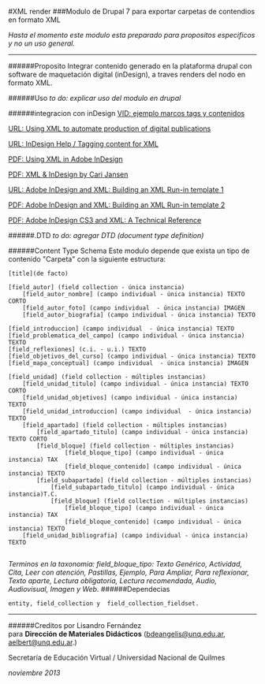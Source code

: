 #XML render
###Modulo de Drupal 7 para exportar carpetas de contendios en formato XML


*Hasta el momento este modulo esta preparado para propositos especificos y no un uso general.*

---

######Proposito
Integrar contenido generado en la plataforma drupal con software de maquetación digital (inDesign), a traves renders del nodo en formato XML.

######Uso
*to do: explicar uso del modulo en drupal*

######integracion con inDesign 
[VID: ejemplo marcos tags y contenidos](https://www.youtube.com/watch?v=aiNvk_PTEFU&list=UU4_MR0dYcWBfqB9lN4fVj9g)

[URL: Using XML to automate production of digital publications](http://www.adobe.com/devnet/digitalpublishingsuite/articles/using-xml-to-automate-production-of-digital-publications.html)

[URL: InDesign Help / Tagging content for XML](http://helpx.adobe.com/indesign/using/tagging-content-xml.html)

[PDF: Using XML in Adobe InDesign](http://xml.coverpages.org/Adobe-UsingXMLwithInDesign.pdf)

[PDF: XML & InDesign by Cari Jansen](http://www.indesignusergroup.com/chapters/brisbane/files/643/Brisbane_Handout.pdf)

[URL: Adobe InDesign and XML: Building an XML Run-in template 1](http://carijansen.com/2011/02/24/xml-indesign-part-1/)

[PDF: Adobe InDesign and XML: Building an XML Run-in template 2](http://carijansen.com/2011/02/25/indesign-xml-part-2/)

[PDF: Adobe InDesign CS3 and XML: A Technical Reference](http://wwwimages.adobe.com/content/dam/Adobe/en/products/indesign/pdfs/indesign_and_xml_technical_reference.pdf)


######.DTD
*to do: agregar DTD (document type definition)*

######Content Type Schema
Este modulo depende que exista un tipo de contenido "Carpeta" con la siguiente estructura:
```
[title](de facto)

[field_autor] (field collection - única instancia) 
	[field_autor_nombre] (campo individual - única instancia) TEXTO CORTO
	[field_autor_foto] (campo individual  - única instancia) IMAGEN 
	[field_autor_biografia] (campo individual - única instancia) TEXTO 

[field_introduccion] (campo individual  - única instancia) TEXTO
[field_problematica_del_campo] (campo individual - única instancia) TEXTO
[field_reflexiones] (c.i. - u.i.) TEXTO
[field_objetivos_del_curso] (campo individual - única instancia) TEXTO
[field_mapa_conceptual] (campo individual  - única instancia) IMAGEN

[field_unidad] (field collection - múltiples instancias) 
	[field_unidad_titulo] (campo individual - única instancia) TEXTO CORTO
	[field_unidad_objetivos] (campo individual - única instancia) TEXTO
	[field_unidad_introduccion] (campo individual  - única instancia) TEXTO
	[field_apartado] (field collection - múltiples instancias) 
		[field_apartado_titulo] (campo individual - única instancia) TEXTO CORTO
		[field_bloque] (field collection - múltiples instancias) 
				[field_bloque_tipo] (campo individual - única instancia) TAX 
				[field_bloque_contenido] (campo individual - única instancia) TEXTO
		[field_subapartado] (field collection - múltiples instancias) 
			[field_subapartado_titulo] (campo individual - única instancia)T.C.
			[field_bloque] (field collection - múltiples instancias) 
				[field_bloque_tipo] (campo individual - única instancia) TAX 
				[field_bloque_contenido] (campo individual - única instancia) TEXTO
	[field_unidad_bibliografia] (campo individual - única instancia) TEXTO


```
*Terminos en la taxonomia: field_bloque_tipo: 
Texto Genérico, Actividad, Cita, Leer con atención, Pastillas, Ejemplo, Para Ampliar, Para reflexionar, Texto aparte, Lectura obligatoria, Lectura recomendada, Audio, Audiovisual, Imagen y Web.*
######Dependecias
```
entity, field_collection y  field_collection_fieldset.
```


---
######Creditos
por Lisandro Fernández  
para **Dirección de Materiales Didácticos** (bdeangelis@unq.edu.ar, aelbert@unq.edu.ar.)

Secretaría de Educación Virtual / Universidad Nacional de Quilmes   

*noviembre 2013*  
